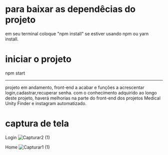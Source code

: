 # para baixar as dependêcias do projeto

em seu terminal coloque "npm install" se estiver usando npm ou yarn install.

# iniciar o projeto

npm start

---
projeto em andamento, front-end a acabar e funções a acrescentar
login,cadastrar,recuperar senha.
com o conhecimento adquirido ao longo deste projeto, haverá melhorias na parte do front-end dos projetos Medical Unity Finder e instagram automatizado.

# captura de tela
Login
![Capturar2 (1)](https://user-images.githubusercontent.com/63307185/136860569-c25822d8-6360-4ee6-98e9-07bba1504758.png)

Home
![Capturar1 (1)](https://user-images.githubusercontent.com/63307185/136860657-77dff402-0dd4-441d-a4b8-6e2134a1b925.png)




